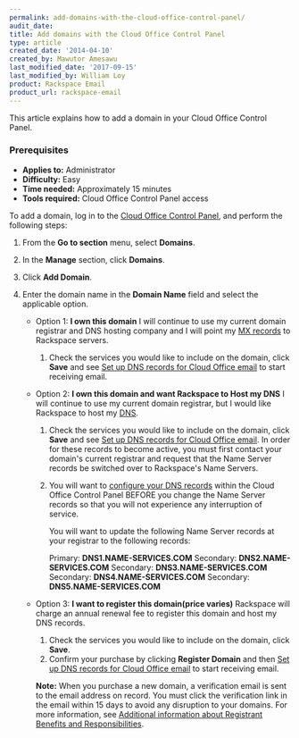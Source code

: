 ```yaml
---
permalink: add-domains-with-the-cloud-office-control-panel/
audit_date:
title: Add domains with the Cloud Office Control Panel
type: article
created_date: '2014-04-10'
created_by: Mawutor Amesawu
last_modified_date: '2017-09-15'
last_modified_by: William Loy
product: Rackspace Email
product_url: rackspace-email
---
```


This article explains how to add a domain in your Cloud Office Control Panel.

### Prerequisites

- **Applies to:** Administrator
- **Difficulty:** Easy
- **Time needed:** Approximately 15 minutes
- **Tools required:**  Cloud Office Control Panel access


To add a domain, log in to the [Cloud Office Control Panel](https://cp.rackspace.com), and perform the following steps:

1.  From the **Go to section** menu, select **Domains**.
2.  In the **Manage** section, click **Domains**.
3. Click **Add Domain**.
3.  Enter the domain name in the **Domain Name** field and select the applicable option.

    - Option 1: **I own this domain** I will continue to use my current domain registrar and DNS hosting company and I will point my [MX records](/how-to/dns-record-definitions) to Rackspace servers.
        1. Check the services you would like to include on the domain, click **Save** and see [Set up DNS records for Cloud Office email](/how-to/set-up-dns-records-for-cloud-office-email) to start receiving email.

    - Option 2: **I own this domain and want Rackspace to Host my DNS** I will continue to use my current domain registrar, but I would like Rackspace to host my [DNS](/how-to/set-up-dns-records-for-cloud-office-email).  
        1. Check the services you would like to include on the domain, click **Save** and see [Set up DNS records for Cloud Office email](/how-to/set-up-dns-records-for-cloud-office-email). In order for these records to become active, you must first contact your domain's current registrar and request that the Name Server records be switched over to Rackspace's Name Servers.

        2. You will want to [configure your DNS records](/how-to/set-up-dns-records-for-cloud-office-email) within the Cloud Office Control Panel BEFORE you change the Name Server records so that you will not experience any interruption of service.

            You will want to update the following Name Server records at your registrar to the following records:

              Primary: **DNS1.NAME-SERVICES.COM**
            Secondary: **DNS2.NAME-SERVICES.COM**
            Secondary: **DNS3.NAME-SERVICES.COM**
            Secondary: **DNS4.NAME-SERVICES.COM**
            Secondary: **DNS5.NAME-SERVICES.COM**

    - Option 3: **I want to register this domain(price varies)** Rackspace will charge an annual renewal fee to register this domain and host my DNS records.
        1.  Check the services you would like to include on the domain, click **Save**.
        2. Confirm your purchase by clicking **Register Domain** and then [Set up DNS records for Cloud Office email](/how-to/set-up-dns-records-for-cloud-office-email) to start receiving email.

        **Note:** When you purchase a new domain, a verification email is sent to the email address on record. You must click the verification link in the email within 15 days to avoid any disruption to your domains. For more information, see [Additional information about Registrant Benefits and     Responsibilities](http://www.rackspace.com/information/legal/RAAInfo).
